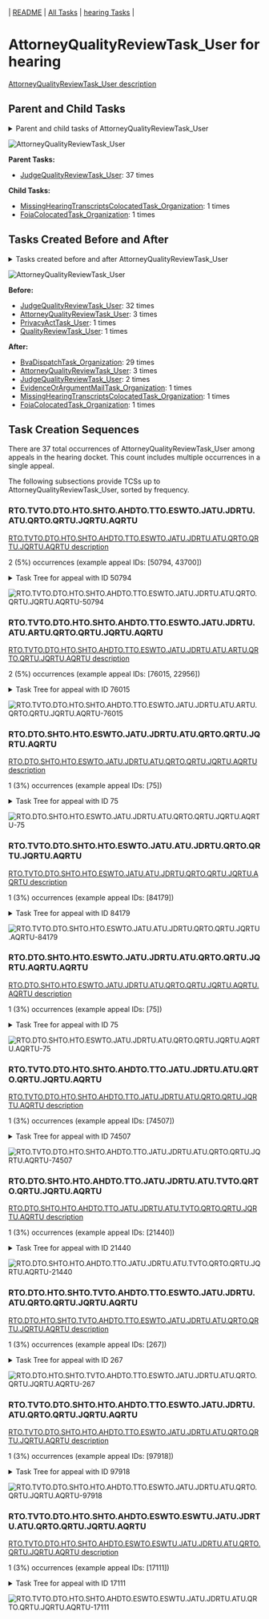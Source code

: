 <!-- DO NOT EDIT THIS FILE.  This file is autogenerated. -->
| [README](../README.md) | [All Tasks](../alltasks.md) | [hearing Tasks](tasklist.md) |

# AttorneyQualityReviewTask_User for hearing

[AttorneyQualityReviewTask_User description](../descr/AttorneyQualityReviewTask_User.md)

## Parent and Child Tasks

<details><summary markdown='span'>Parent and child tasks of AttorneyQualityReviewTask_User
</summary>

```
digraph G {
rankdir=LR;
node [shape=box]
"AttorneyQualityReviewTask_User" -> "MissingHearingTranscriptsColocatedTask_Organization" [label=1]
"AttorneyQualityReviewTask_User" -> "FoiaColocatedTask_Organization" [label=1]
"JudgeQualityReviewTask_User" -> "AttorneyQualityReviewTask_User" [label=37]
}
```
</details>

![AttorneyQualityReviewTask_User](dot/AttorneyQualityReviewTask_User-parentchild.dot.png)

**Parent Tasks:**

   * [JudgeQualityReviewTask_User](JudgeQualityReviewTask_User.md): 37 times

**Child Tasks:**

   * [MissingHearingTranscriptsColocatedTask_Organization](MissingHearingTranscriptsColocatedTask_Organization.md): 1 times
   * [FoiaColocatedTask_Organization](FoiaColocatedTask_Organization.md): 1 times

## Tasks Created Before and After

<details><summary markdown='span'>Tasks created before and after AttorneyQualityReviewTask_User</summary>

```
digraph G {
rankdir=LR;

"AttorneyQualityReviewTask_User" -> "BvaDispatchTask_Organization" [label=29]
"AttorneyQualityReviewTask_User" -> "AttorneyQualityReviewTask_User" [label=3]
"AttorneyQualityReviewTask_User" -> "JudgeQualityReviewTask_User" [label=2]
"AttorneyQualityReviewTask_User" -> "MissingHearingTranscriptsColocatedTask_Organization" [label=1]
"AttorneyQualityReviewTask_User" -> "FoiaColocatedTask_Organization" [label=1]
"AttorneyQualityReviewTask_User" -> "EvidenceOrArgumentMailTask_Organization" [label=1]
"JudgeQualityReviewTask_User" -> "AttorneyQualityReviewTask_User" [label=32]
"AttorneyQualityReviewTask_User" -> "AttorneyQualityReviewTask_User" [label=3]
"QualityReviewTask_User" -> "AttorneyQualityReviewTask_User" [label=1]
"PrivacyActTask_User" -> "AttorneyQualityReviewTask_User" [label=1]
}
```
</details>

![AttorneyQualityReviewTask_User](dot/AttorneyQualityReviewTask_User.dot.png)

**Before:**

   * [JudgeQualityReviewTask_User](JudgeQualityReviewTask_User.md): 32 times
   * [AttorneyQualityReviewTask_User](AttorneyQualityReviewTask_User.md): 3 times
   * [PrivacyActTask_User](PrivacyActTask_User.md): 1 times
   * [QualityReviewTask_User](QualityReviewTask_User.md): 1 times

**After:**

   * [BvaDispatchTask_Organization](BvaDispatchTask_Organization.md): 29 times
   * [AttorneyQualityReviewTask_User](AttorneyQualityReviewTask_User.md): 3 times
   * [JudgeQualityReviewTask_User](JudgeQualityReviewTask_User.md): 2 times
   * [EvidenceOrArgumentMailTask_Organization](EvidenceOrArgumentMailTask_Organization.md): 1 times
   * [MissingHearingTranscriptsColocatedTask_Organization](MissingHearingTranscriptsColocatedTask_Organization.md): 1 times
   * [FoiaColocatedTask_Organization](FoiaColocatedTask_Organization.md): 1 times

## Task Creation Sequences

There are 37 total occurrences of AttorneyQualityReviewTask_User among appeals in the hearing docket.  This count includes multiple occurrences in a single appeal.

The following subsections provide TCSs up to AttorneyQualityReviewTask_User, sorted by frequency.

### RTO.TVTO.DTO.HTO.SHTO.AHDTO.TTO.ESWTO.JATU.JDRTU.ATU.QRTO.QRTU.JQRTU.AQRTU

[RTO.TVTO.DTO.HTO.SHTO.AHDTO.TTO.ESWTO.JATU.JDRTU.ATU.QRTO.QRTU.JQRTU.AQRTU description](../descr/RTO.TVTO.DTO.HTO.SHTO.AHDTO.TTO.ESWTO.JATU.JDRTU.ATU.QRTO.QRTU.JQRTU.AQRTU.md)

2 (5%) occurrences (example appeal IDs: [50794, 43700])

<details><summary markdown='span'>Task Tree for appeal with ID 50794</summary>

```
@startuml
skinparam {
  ObjectBorderColor #555
  ObjectBorderThickness 0
  ObjectFontStyle bold
  ObjectFontSize 14
  ObjectAttributeFontColor #333
  ObjectAttributeFontSize 12
}
  object 0.RootTask #8dd3c7 {
Organization
}
  object 1.TrackVeteranTask #bebada {
Organization
}
  object 2.DistributionTask #ffffb3 {
Organization
}
  object 3.HearingTask #fb8072 {
Organization
}
  object 4.ScheduleHearingTask #80b1d3 {
Organization
}
  object 5.AssignHearingDispositionTask #8dd3c7 {
Organization
}
  object 6.TranscriptionTask #fb8072 {
Organization
}
  object 7.EvidenceSubmissionWindowTask #fccde5 {
Organization
}
  object 8.JudgeAssignTask #ccebc5 {
User
}
  object 9.JudgeDecisionReviewTask #d9d9d9 {
User
}
  object 10.AttorneyTask #bc80bd {
User
}
  object 11.QualityReviewTask #fdb462 {
Organization
}
  object 12.QualityReviewTask #fdb462 {
User
}
  object 13.JudgeQualityReviewTask #bc80bd {
User
}
  object 14.AttorneyQualityReviewTask #bc80bd {
User  <back:white>    </back>
}
  object 15.BvaDispatchTask #b3de69 {
Organization
}
  object 16.BvaDispatchTask #b3de69 {
User
}
0.RootTask -- 1.TrackVeteranTask
0.RootTask -- 2.DistributionTask
2.DistributionTask -- 3.HearingTask
3.HearingTask -- 4.ScheduleHearingTask
3.HearingTask -- 5.AssignHearingDispositionTask
5.AssignHearingDispositionTask -- 6.TranscriptionTask
5.AssignHearingDispositionTask -- 7.EvidenceSubmissionWindowTask
0.RootTask -- 8.JudgeAssignTask
0.RootTask -- 9.JudgeDecisionReviewTask
9.JudgeDecisionReviewTask -- 10.AttorneyTask
0.RootTask -- 11.QualityReviewTask
11.QualityReviewTask -- 12.QualityReviewTask
12.QualityReviewTask -- 13.JudgeQualityReviewTask
13.JudgeQualityReviewTask -- 14.AttorneyQualityReviewTask
0.RootTask -- 15.BvaDispatchTask
15.BvaDispatchTask -- 16.BvaDispatchTask
@enduml
```
</details>

![RTO.TVTO.DTO.HTO.SHTO.AHDTO.TTO.ESWTO.JATU.JDRTU.ATU.QRTO.QRTU.JQRTU.AQRTU-50794](uml/RTO.TVTO.DTO.HTO.SHTO.AHDTO.TTO.ESWTO.JATU.JDRTU.ATU.QRTO.QRTU.JQRTU.AQRTU-50794.png)

### RTO.TVTO.DTO.HTO.SHTO.AHDTO.TTO.ESWTO.JATU.JDRTU.ATU.ARTU.QRTO.QRTU.JQRTU.AQRTU

[RTO.TVTO.DTO.HTO.SHTO.AHDTO.TTO.ESWTO.JATU.JDRTU.ATU.ARTU.QRTO.QRTU.JQRTU.AQRTU description](../descr/RTO.TVTO.DTO.HTO.SHTO.AHDTO.TTO.ESWTO.JATU.JDRTU.ATU.ARTU.QRTO.QRTU.JQRTU.AQRTU.md)

2 (5%) occurrences (example appeal IDs: [76015, 22956])

<details><summary markdown='span'>Task Tree for appeal with ID 76015</summary>

```
@startuml
skinparam {
  ObjectBorderColor #555
  ObjectBorderThickness 0
  ObjectFontStyle bold
  ObjectFontSize 14
  ObjectAttributeFontColor #333
  ObjectAttributeFontSize 12
}
  object 0.RootTask #8dd3c7 {
Organization
}
  object 1.TrackVeteranTask #bebada {
Organization
}
  object 2.DistributionTask #ffffb3 {
Organization
}
  object 3.HearingTask #fb8072 {
Organization
}
  object 4.ScheduleHearingTask #80b1d3 {
Organization
}
  object 5.AssignHearingDispositionTask #8dd3c7 {
Organization
}
  object 6.TranscriptionTask #fb8072 {
Organization
}
  object 7.EvidenceSubmissionWindowTask #fccde5 {
Organization
}
  object 8.JudgeAssignTask #ccebc5 {
User
}
  object 9.JudgeDecisionReviewTask #d9d9d9 {
User
}
  object 10.AttorneyTask #bc80bd {
User
}
  object 11.AttorneyRewriteTask #b3de69 {
User
}
  object 12.QualityReviewTask #fdb462 {
Organization
}
  object 13.QualityReviewTask #fdb462 {
User
}
  object 14.JudgeQualityReviewTask #bc80bd {
User
}
  object 15.AttorneyQualityReviewTask #bc80bd {
User  <back:white>    </back>
}
  object 16.BvaDispatchTask #b3de69 {
Organization
}
  object 17.BvaDispatchTask #b3de69 {
User
}
0.RootTask -- 1.TrackVeteranTask
0.RootTask -- 2.DistributionTask
2.DistributionTask -- 3.HearingTask
3.HearingTask -- 4.ScheduleHearingTask
3.HearingTask -- 5.AssignHearingDispositionTask
5.AssignHearingDispositionTask -- 6.TranscriptionTask
5.AssignHearingDispositionTask -- 7.EvidenceSubmissionWindowTask
0.RootTask -- 8.JudgeAssignTask
0.RootTask -- 9.JudgeDecisionReviewTask
9.JudgeDecisionReviewTask -- 10.AttorneyTask
9.JudgeDecisionReviewTask -- 11.AttorneyRewriteTask
0.RootTask -- 12.QualityReviewTask
12.QualityReviewTask -- 13.QualityReviewTask
13.QualityReviewTask -- 14.JudgeQualityReviewTask
14.JudgeQualityReviewTask -- 15.AttorneyQualityReviewTask
0.RootTask -- 16.BvaDispatchTask
16.BvaDispatchTask -- 17.BvaDispatchTask
@enduml
```
</details>

![RTO.TVTO.DTO.HTO.SHTO.AHDTO.TTO.ESWTO.JATU.JDRTU.ATU.ARTU.QRTO.QRTU.JQRTU.AQRTU-76015](uml/RTO.TVTO.DTO.HTO.SHTO.AHDTO.TTO.ESWTO.JATU.JDRTU.ATU.ARTU.QRTO.QRTU.JQRTU.AQRTU-76015.png)

### RTO.DTO.SHTO.HTO.ESWTO.JATU.JDRTU.ATU.QRTO.QRTU.JQRTU.AQRTU

[RTO.DTO.SHTO.HTO.ESWTO.JATU.JDRTU.ATU.QRTO.QRTU.JQRTU.AQRTU description](../descr/RTO.DTO.SHTO.HTO.ESWTO.JATU.JDRTU.ATU.QRTO.QRTU.JQRTU.AQRTU.md)

1 (3%) occurrences (example appeal IDs: [75])

<details><summary markdown='span'>Task Tree for appeal with ID 75</summary>

```
@startuml
skinparam {
  ObjectBorderColor #555
  ObjectBorderThickness 0
  ObjectFontStyle bold
  ObjectFontSize 14
  ObjectAttributeFontColor #333
  ObjectAttributeFontSize 12
}
  object 0.RootTask #8dd3c7 {
Organization
}
  object 1.DistributionTask #ffffb3 {
Organization
}
  object 2.HearingTask #fb8072 {
Organization
}
  object 3.ScheduleHearingTask #80b1d3 {
Organization
}
  object 4.AssignHearingDispositionTask #8dd3c7 {
Organization
}
  object 5.HearingTask #fb8072 {
Organization
}
  object 6.ScheduleHearingTask #80b1d3 {
Organization
}
  object 7.EvidenceSubmissionWindowTask #fccde5 {
Organization
}
  object 8.JudgeAssignTask #ccebc5 {
User
}
  object 9.JudgeDecisionReviewTask #d9d9d9 {
User
}
  object 10.AttorneyTask #bc80bd {
User
}
  object 11.QualityReviewTask #fdb462 {
Organization
}
  object 12.QualityReviewTask #fdb462 {
User
}
  object 13.JudgeQualityReviewTask #bc80bd {
User
}
  object 14.AttorneyQualityReviewTask #bc80bd {
User  <back:white>    </back>
}
  object 15.AttorneyQualityReviewTask #bc80bd {
User  <back:white>    </back>
}
  object 16.BvaDispatchTask #b3de69 {
Organization
}
  object 17.BvaDispatchTask #b3de69 {
User
}
  object 18.BvaDispatchTask #b3de69 {
User
}
0.RootTask -- 1.DistributionTask
1.DistributionTask -- 2.HearingTask
2.HearingTask -- 3.ScheduleHearingTask
2.HearingTask -- 4.AssignHearingDispositionTask
1.DistributionTask -- 5.HearingTask
5.HearingTask -- 6.ScheduleHearingTask
5.HearingTask -- 7.EvidenceSubmissionWindowTask
0.RootTask -- 8.JudgeAssignTask
0.RootTask -- 9.JudgeDecisionReviewTask
9.JudgeDecisionReviewTask -- 10.AttorneyTask
0.RootTask -- 11.QualityReviewTask
11.QualityReviewTask -- 12.QualityReviewTask
12.QualityReviewTask -- 13.JudgeQualityReviewTask
13.JudgeQualityReviewTask -- 14.AttorneyQualityReviewTask
13.JudgeQualityReviewTask -- 15.AttorneyQualityReviewTask
0.RootTask -- 16.BvaDispatchTask
16.BvaDispatchTask -- 17.BvaDispatchTask
16.BvaDispatchTask -- 18.BvaDispatchTask
@enduml
```
</details>

![RTO.DTO.SHTO.HTO.ESWTO.JATU.JDRTU.ATU.QRTO.QRTU.JQRTU.AQRTU-75](uml/RTO.DTO.SHTO.HTO.ESWTO.JATU.JDRTU.ATU.QRTO.QRTU.JQRTU.AQRTU-75.png)

### RTO.TVTO.DTO.SHTO.HTO.ESWTO.JATU.ATU.JDRTU.QRTO.QRTU.JQRTU.AQRTU

[RTO.TVTO.DTO.SHTO.HTO.ESWTO.JATU.ATU.JDRTU.QRTO.QRTU.JQRTU.AQRTU description](../descr/RTO.TVTO.DTO.SHTO.HTO.ESWTO.JATU.ATU.JDRTU.QRTO.QRTU.JQRTU.AQRTU.md)

1 (3%) occurrences (example appeal IDs: [84179])

<details><summary markdown='span'>Task Tree for appeal with ID 84179</summary>

```
@startuml
skinparam {
  ObjectBorderColor #555
  ObjectBorderThickness 0
  ObjectFontStyle bold
  ObjectFontSize 14
  ObjectAttributeFontColor #333
  ObjectAttributeFontSize 12
}
  object 0.RootTask #8dd3c7 {
Organization
}
  object 1.TrackVeteranTask #bebada {
Organization
}
  object 2.DistributionTask #ffffb3 {
Organization
}
  object 3.HearingTask #fb8072 {
Organization
}
  object 4.ScheduleHearingTask #80b1d3 {
Organization
}
  object 5.AssignHearingDispositionTask #8dd3c7 {
Organization
}
  object 6.HearingTask #fb8072 {
Organization
}
  object 7.ScheduleHearingTask #80b1d3 {
Organization
}
  object 8.EvidenceSubmissionWindowTask #fccde5 {
Organization
}
  object 9.JudgeAssignTask #ccebc5 {
User
}
  object 10.JudgeDecisionReviewTask #d9d9d9 {
User
}
  object 11.AttorneyTask #bc80bd {
User
}
  object 12.JudgeDecisionReviewTask #d9d9d9 {
User
}
  object 13.JudgeDecisionReviewTask #d9d9d9 {
User
}
  object 14.JudgeDecisionReviewTask #d9d9d9 {
User
}
  object 15.QualityReviewTask #fdb462 {
Organization
}
  object 16.QualityReviewTask #fdb462 {
User
}
  object 17.JudgeQualityReviewTask #bc80bd {
User
}
  object 18.AttorneyQualityReviewTask #bc80bd {
User  <back:white>    </back>
}
  object 19.BvaDispatchTask #b3de69 {
Organization
}
  object 20.BvaDispatchTask #b3de69 {
User
}
  object 21.JudgeDispatchReturnTask #ffffb3 {
User
}
  object 22.JudgeDispatchReturnTask #ffffb3 {
User
}
  object 23.AttorneyDispatchReturnTask #fccde5 {
User
}
0.RootTask -- 1.TrackVeteranTask
0.RootTask -- 2.DistributionTask
2.DistributionTask -- 3.HearingTask
3.HearingTask -- 4.ScheduleHearingTask
3.HearingTask -- 5.AssignHearingDispositionTask
2.DistributionTask -- 6.HearingTask
6.HearingTask -- 7.ScheduleHearingTask
6.HearingTask -- 8.EvidenceSubmissionWindowTask
0.RootTask -- 9.JudgeAssignTask
0.RootTask -- 10.JudgeDecisionReviewTask
14.JudgeDecisionReviewTask -- 11.AttorneyTask
0.RootTask -- 12.JudgeDecisionReviewTask
0.RootTask -- 13.JudgeDecisionReviewTask
0.RootTask -- 14.JudgeDecisionReviewTask
0.RootTask -- 15.QualityReviewTask
15.QualityReviewTask -- 16.QualityReviewTask
16.QualityReviewTask -- 17.JudgeQualityReviewTask
17.JudgeQualityReviewTask -- 18.AttorneyQualityReviewTask
0.RootTask -- 19.BvaDispatchTask
19.BvaDispatchTask -- 20.BvaDispatchTask
20.BvaDispatchTask -- 21.JudgeDispatchReturnTask
20.BvaDispatchTask -- 22.JudgeDispatchReturnTask
22.JudgeDispatchReturnTask -- 23.AttorneyDispatchReturnTask
@enduml
```
</details>

![RTO.TVTO.DTO.SHTO.HTO.ESWTO.JATU.ATU.JDRTU.QRTO.QRTU.JQRTU.AQRTU-84179](uml/RTO.TVTO.DTO.SHTO.HTO.ESWTO.JATU.ATU.JDRTU.QRTO.QRTU.JQRTU.AQRTU-84179.png)

### RTO.DTO.SHTO.HTO.ESWTO.JATU.JDRTU.ATU.QRTO.QRTU.JQRTU.AQRTU.AQRTU

[RTO.DTO.SHTO.HTO.ESWTO.JATU.JDRTU.ATU.QRTO.QRTU.JQRTU.AQRTU.AQRTU description](../descr/RTO.DTO.SHTO.HTO.ESWTO.JATU.JDRTU.ATU.QRTO.QRTU.JQRTU.AQRTU.AQRTU.md)

1 (3%) occurrences (example appeal IDs: [75])

<details><summary markdown='span'>Task Tree for appeal with ID 75</summary>

```
@startuml
skinparam {
  ObjectBorderColor #555
  ObjectBorderThickness 0
  ObjectFontStyle bold
  ObjectFontSize 14
  ObjectAttributeFontColor #333
  ObjectAttributeFontSize 12
}
  object 0.RootTask #8dd3c7 {
Organization
}
  object 1.DistributionTask #ffffb3 {
Organization
}
  object 2.HearingTask #fb8072 {
Organization
}
  object 3.ScheduleHearingTask #80b1d3 {
Organization
}
  object 4.AssignHearingDispositionTask #8dd3c7 {
Organization
}
  object 5.HearingTask #fb8072 {
Organization
}
  object 6.ScheduleHearingTask #80b1d3 {
Organization
}
  object 7.EvidenceSubmissionWindowTask #fccde5 {
Organization
}
  object 8.JudgeAssignTask #ccebc5 {
User
}
  object 9.JudgeDecisionReviewTask #d9d9d9 {
User
}
  object 10.AttorneyTask #bc80bd {
User
}
  object 11.QualityReviewTask #fdb462 {
Organization
}
  object 12.QualityReviewTask #fdb462 {
User
}
  object 13.JudgeQualityReviewTask #bc80bd {
User
}
  object 14.AttorneyQualityReviewTask #bc80bd {
User  <back:white>    </back>
}
  object 15.AttorneyQualityReviewTask #bc80bd {
User  <back:white>    </back>
}
  object 16.BvaDispatchTask #b3de69 {
Organization
}
  object 17.BvaDispatchTask #b3de69 {
User
}
  object 18.BvaDispatchTask #b3de69 {
User
}
0.RootTask -- 1.DistributionTask
1.DistributionTask -- 2.HearingTask
2.HearingTask -- 3.ScheduleHearingTask
2.HearingTask -- 4.AssignHearingDispositionTask
1.DistributionTask -- 5.HearingTask
5.HearingTask -- 6.ScheduleHearingTask
5.HearingTask -- 7.EvidenceSubmissionWindowTask
0.RootTask -- 8.JudgeAssignTask
0.RootTask -- 9.JudgeDecisionReviewTask
9.JudgeDecisionReviewTask -- 10.AttorneyTask
0.RootTask -- 11.QualityReviewTask
11.QualityReviewTask -- 12.QualityReviewTask
12.QualityReviewTask -- 13.JudgeQualityReviewTask
13.JudgeQualityReviewTask -- 14.AttorneyQualityReviewTask
13.JudgeQualityReviewTask -- 15.AttorneyQualityReviewTask
0.RootTask -- 16.BvaDispatchTask
16.BvaDispatchTask -- 17.BvaDispatchTask
16.BvaDispatchTask -- 18.BvaDispatchTask
@enduml
```
</details>

![RTO.DTO.SHTO.HTO.ESWTO.JATU.JDRTU.ATU.QRTO.QRTU.JQRTU.AQRTU.AQRTU-75](uml/RTO.DTO.SHTO.HTO.ESWTO.JATU.JDRTU.ATU.QRTO.QRTU.JQRTU.AQRTU.AQRTU-75.png)

### RTO.TVTO.DTO.HTO.SHTO.AHDTO.TTO.JATU.JDRTU.ATU.QRTO.QRTU.JQRTU.AQRTU

[RTO.TVTO.DTO.HTO.SHTO.AHDTO.TTO.JATU.JDRTU.ATU.QRTO.QRTU.JQRTU.AQRTU description](../descr/RTO.TVTO.DTO.HTO.SHTO.AHDTO.TTO.JATU.JDRTU.ATU.QRTO.QRTU.JQRTU.AQRTU.md)

1 (3%) occurrences (example appeal IDs: [74507])

<details><summary markdown='span'>Task Tree for appeal with ID 74507</summary>

```
@startuml
skinparam {
  ObjectBorderColor #555
  ObjectBorderThickness 0
  ObjectFontStyle bold
  ObjectFontSize 14
  ObjectAttributeFontColor #333
  ObjectAttributeFontSize 12
}
  object 0.RootTask #8dd3c7 {
Organization
}
  object 1.TrackVeteranTask #bebada {
Organization
}
  object 2.DistributionTask #ffffb3 {
Organization
}
  object 3.HearingTask #fb8072 {
Organization
}
  object 4.ScheduleHearingTask #80b1d3 {
Organization
}
  object 5.AssignHearingDispositionTask #8dd3c7 {
Organization
}
  object 6.TranscriptionTask #fb8072 {
Organization
}
  object 7.JudgeAssignTask #ccebc5 {
User
}
  object 8.JudgeDecisionReviewTask #d9d9d9 {
User
}
  object 9.AttorneyTask #bc80bd {
User
}
  object 10.QualityReviewTask #fdb462 {
Organization
}
  object 11.QualityReviewTask #fdb462 {
User
}
  object 12.JudgeQualityReviewTask #bc80bd {
User
}
  object 13.AttorneyQualityReviewTask #bc80bd {
User  <back:white>    </back>
}
  object 14.BvaDispatchTask #b3de69 {
Organization
}
  object 15.BvaDispatchTask #b3de69 {
User
}
0.RootTask -- 1.TrackVeteranTask
0.RootTask -- 2.DistributionTask
2.DistributionTask -- 3.HearingTask
3.HearingTask -- 4.ScheduleHearingTask
3.HearingTask -- 5.AssignHearingDispositionTask
5.AssignHearingDispositionTask -- 6.TranscriptionTask
0.RootTask -- 7.JudgeAssignTask
0.RootTask -- 8.JudgeDecisionReviewTask
8.JudgeDecisionReviewTask -- 9.AttorneyTask
0.RootTask -- 10.QualityReviewTask
10.QualityReviewTask -- 11.QualityReviewTask
11.QualityReviewTask -- 12.JudgeQualityReviewTask
12.JudgeQualityReviewTask -- 13.AttorneyQualityReviewTask
0.RootTask -- 14.BvaDispatchTask
14.BvaDispatchTask -- 15.BvaDispatchTask
@enduml
```
</details>

![RTO.TVTO.DTO.HTO.SHTO.AHDTO.TTO.JATU.JDRTU.ATU.QRTO.QRTU.JQRTU.AQRTU-74507](uml/RTO.TVTO.DTO.HTO.SHTO.AHDTO.TTO.JATU.JDRTU.ATU.QRTO.QRTU.JQRTU.AQRTU-74507.png)

### RTO.DTO.SHTO.HTO.AHDTO.TTO.JATU.JDRTU.ATU.TVTO.QRTO.QRTU.JQRTU.AQRTU

[RTO.DTO.SHTO.HTO.AHDTO.TTO.JATU.JDRTU.ATU.TVTO.QRTO.QRTU.JQRTU.AQRTU description](../descr/RTO.DTO.SHTO.HTO.AHDTO.TTO.JATU.JDRTU.ATU.TVTO.QRTO.QRTU.JQRTU.AQRTU.md)

1 (3%) occurrences (example appeal IDs: [21440])

<details><summary markdown='span'>Task Tree for appeal with ID 21440</summary>

```
@startuml
skinparam {
  ObjectBorderColor #555
  ObjectBorderThickness 0
  ObjectFontStyle bold
  ObjectFontSize 14
  ObjectAttributeFontColor #333
  ObjectAttributeFontSize 12
}
  object 0.RootTask #8dd3c7 {
Organization
}
  object 1.TrackVeteranTask #bebada {
Organization
}
  object 2.DistributionTask #ffffb3 {
Organization
}
  object 3.HearingTask #fb8072 {
Organization
}
  object 4.ScheduleHearingTask #80b1d3 {
Organization
}
  object 5.AssignHearingDispositionTask #8dd3c7 {
Organization
}
  object 6.HearingTask #fb8072 {
Organization
}
  object 7.AssignHearingDispositionTask #8dd3c7 {
Organization
}
  object 8.TranscriptionTask #fb8072 {
Organization
}
  object 9.JudgeAssignTask #ccebc5 {
User
}
  object 10.JudgeDecisionReviewTask #d9d9d9 {
User
}
  object 11.AttorneyTask #bc80bd {
User
}
  object 12.TrackVeteranTask #bebada {
Organization
}
  object 13.QualityReviewTask #fdb462 {
Organization
}
  object 14.QualityReviewTask #fdb462 {
User
}
  object 15.JudgeQualityReviewTask #bc80bd {
User
}
  object 16.AttorneyQualityReviewTask #bc80bd {
User  <back:white>    </back>
}
  object 17.BvaDispatchTask #b3de69 {
Organization
}
  object 18.BvaDispatchTask #b3de69 {
User
}
0.RootTask -- 1.TrackVeteranTask
0.RootTask -- 2.DistributionTask
2.DistributionTask -- 3.HearingTask
3.HearingTask -- 4.ScheduleHearingTask
3.HearingTask -- 5.AssignHearingDispositionTask
2.DistributionTask -- 6.HearingTask
6.HearingTask -- 7.AssignHearingDispositionTask
7.AssignHearingDispositionTask -- 8.TranscriptionTask
0.RootTask -- 9.JudgeAssignTask
0.RootTask -- 10.JudgeDecisionReviewTask
10.JudgeDecisionReviewTask -- 11.AttorneyTask
0.RootTask -- 12.TrackVeteranTask
0.RootTask -- 13.QualityReviewTask
13.QualityReviewTask -- 14.QualityReviewTask
14.QualityReviewTask -- 15.JudgeQualityReviewTask
15.JudgeQualityReviewTask -- 16.AttorneyQualityReviewTask
0.RootTask -- 17.BvaDispatchTask
17.BvaDispatchTask -- 18.BvaDispatchTask
@enduml
```
</details>

![RTO.DTO.SHTO.HTO.AHDTO.TTO.JATU.JDRTU.ATU.TVTO.QRTO.QRTU.JQRTU.AQRTU-21440](uml/RTO.DTO.SHTO.HTO.AHDTO.TTO.JATU.JDRTU.ATU.TVTO.QRTO.QRTU.JQRTU.AQRTU-21440.png)

### RTO.DTO.HTO.SHTO.TVTO.AHDTO.TTO.ESWTO.JATU.JDRTU.ATU.QRTO.QRTU.JQRTU.AQRTU

[RTO.DTO.HTO.SHTO.TVTO.AHDTO.TTO.ESWTO.JATU.JDRTU.ATU.QRTO.QRTU.JQRTU.AQRTU description](../descr/RTO.DTO.HTO.SHTO.TVTO.AHDTO.TTO.ESWTO.JATU.JDRTU.ATU.QRTO.QRTU.JQRTU.AQRTU.md)

1 (3%) occurrences (example appeal IDs: [267])

<details><summary markdown='span'>Task Tree for appeal with ID 267</summary>

```
@startuml
skinparam {
  ObjectBorderColor #555
  ObjectBorderThickness 0
  ObjectFontStyle bold
  ObjectFontSize 14
  ObjectAttributeFontColor #333
  ObjectAttributeFontSize 12
}
  object 0.RootTask #8dd3c7 {
Organization
}
  object 1.InformalHearingPresentationTask #fdb462 {
Organization
}
  object 2.DistributionTask #ffffb3 {
Organization
}
  object 3.HearingTask #fb8072 {
Organization
}
  object 4.ScheduleHearingTask #80b1d3 {
Organization
}
  object 5.TrackVeteranTask #bebada {
Organization
}
  object 6.AssignHearingDispositionTask #8dd3c7 {
Organization
}
  object 7.TranscriptionTask #fb8072 {
Organization
}
  object 8.EvidenceSubmissionWindowTask #fccde5 {
Organization
}
  object 9.JudgeAssignTask #ccebc5 {
User
}
  object 10.JudgeDecisionReviewTask #d9d9d9 {
User
}
  object 11.AttorneyTask #bc80bd {
User
}
  object 12.QualityReviewTask #fdb462 {
Organization
}
  object 13.QualityReviewTask #fdb462 {
User
}
  object 14.JudgeQualityReviewTask #bc80bd {
User
}
  object 15.AttorneyQualityReviewTask #bc80bd {
User  <back:white>    </back>
}
  object 16.BvaDispatchTask #b3de69 {
Organization
}
  object 17.BvaDispatchTask #b3de69 {
User
}
2.DistributionTask -- 1.InformalHearingPresentationTask
0.RootTask -- 2.DistributionTask
2.DistributionTask -- 3.HearingTask
3.HearingTask -- 4.ScheduleHearingTask
0.RootTask -- 5.TrackVeteranTask
3.HearingTask -- 6.AssignHearingDispositionTask
6.AssignHearingDispositionTask -- 7.TranscriptionTask
6.AssignHearingDispositionTask -- 8.EvidenceSubmissionWindowTask
0.RootTask -- 9.JudgeAssignTask
0.RootTask -- 10.JudgeDecisionReviewTask
10.JudgeDecisionReviewTask -- 11.AttorneyTask
0.RootTask -- 12.QualityReviewTask
12.QualityReviewTask -- 13.QualityReviewTask
13.QualityReviewTask -- 14.JudgeQualityReviewTask
14.JudgeQualityReviewTask -- 15.AttorneyQualityReviewTask
0.RootTask -- 16.BvaDispatchTask
16.BvaDispatchTask -- 17.BvaDispatchTask
@enduml
```
</details>

![RTO.DTO.HTO.SHTO.TVTO.AHDTO.TTO.ESWTO.JATU.JDRTU.ATU.QRTO.QRTU.JQRTU.AQRTU-267](uml/RTO.DTO.HTO.SHTO.TVTO.AHDTO.TTO.ESWTO.JATU.JDRTU.ATU.QRTO.QRTU.JQRTU.AQRTU-267.png)

### RTO.TVTO.DTO.SHTO.HTO.AHDTO.TTO.ESWTO.JATU.JDRTU.ATU.QRTO.QRTU.JQRTU.AQRTU

[RTO.TVTO.DTO.SHTO.HTO.AHDTO.TTO.ESWTO.JATU.JDRTU.ATU.QRTO.QRTU.JQRTU.AQRTU description](../descr/RTO.TVTO.DTO.SHTO.HTO.AHDTO.TTO.ESWTO.JATU.JDRTU.ATU.QRTO.QRTU.JQRTU.AQRTU.md)

1 (3%) occurrences (example appeal IDs: [97918])

<details><summary markdown='span'>Task Tree for appeal with ID 97918</summary>

```
@startuml
skinparam {
  ObjectBorderColor #555
  ObjectBorderThickness 0
  ObjectFontStyle bold
  ObjectFontSize 14
  ObjectAttributeFontColor #333
  ObjectAttributeFontSize 12
}
  object 0.RootTask #8dd3c7 {
Organization
}
  object 1.TrackVeteranTask #bebada {
Organization
}
  object 2.DistributionTask #ffffb3 {
Organization
}
  object 3.HearingTask #fb8072 {
Organization
}
  object 4.ScheduleHearingTask #80b1d3 {
Organization
}
  object 5.AssignHearingDispositionTask #8dd3c7 {
Organization
}
  object 6.HearingTask #fb8072 {
Organization
}
  object 7.AssignHearingDispositionTask #8dd3c7 {
Organization
}
  object 8.TranscriptionTask #fb8072 {
Organization
}
  object 9.EvidenceSubmissionWindowTask #fccde5 {
Organization
}
  object 10.JudgeAssignTask #ccebc5 {
User
}
  object 11.JudgeDecisionReviewTask #d9d9d9 {
User
}
  object 12.AttorneyTask #bc80bd {
User
}
  object 13.QualityReviewTask #fdb462 {
Organization
}
  object 14.QualityReviewTask #fdb462 {
User
}
  object 15.JudgeQualityReviewTask #bc80bd {
User
}
  object 16.AttorneyQualityReviewTask #bc80bd {
User  <back:white>    </back>
}
  object 17.BvaDispatchTask #b3de69 {
Organization
}
  object 18.BvaDispatchTask #b3de69 {
User
}
0.RootTask -- 1.TrackVeteranTask
0.RootTask -- 2.DistributionTask
2.DistributionTask -- 3.HearingTask
3.HearingTask -- 4.ScheduleHearingTask
3.HearingTask -- 5.AssignHearingDispositionTask
2.DistributionTask -- 6.HearingTask
6.HearingTask -- 7.AssignHearingDispositionTask
7.AssignHearingDispositionTask -- 8.TranscriptionTask
7.AssignHearingDispositionTask -- 9.EvidenceSubmissionWindowTask
0.RootTask -- 10.JudgeAssignTask
0.RootTask -- 11.JudgeDecisionReviewTask
11.JudgeDecisionReviewTask -- 12.AttorneyTask
0.RootTask -- 13.QualityReviewTask
13.QualityReviewTask -- 14.QualityReviewTask
14.QualityReviewTask -- 15.JudgeQualityReviewTask
15.JudgeQualityReviewTask -- 16.AttorneyQualityReviewTask
0.RootTask -- 17.BvaDispatchTask
17.BvaDispatchTask -- 18.BvaDispatchTask
@enduml
```
</details>

![RTO.TVTO.DTO.SHTO.HTO.AHDTO.TTO.ESWTO.JATU.JDRTU.ATU.QRTO.QRTU.JQRTU.AQRTU-97918](uml/RTO.TVTO.DTO.SHTO.HTO.AHDTO.TTO.ESWTO.JATU.JDRTU.ATU.QRTO.QRTU.JQRTU.AQRTU-97918.png)

### RTO.TVTO.DTO.HTO.SHTO.AHDTO.ESWTO.ESWTU.JATU.JDRTU.ATU.QRTO.QRTU.JQRTU.AQRTU

[RTO.TVTO.DTO.HTO.SHTO.AHDTO.ESWTO.ESWTU.JATU.JDRTU.ATU.QRTO.QRTU.JQRTU.AQRTU description](../descr/RTO.TVTO.DTO.HTO.SHTO.AHDTO.ESWTO.ESWTU.JATU.JDRTU.ATU.QRTO.QRTU.JQRTU.AQRTU.md)

1 (3%) occurrences (example appeal IDs: [17111])

<details><summary markdown='span'>Task Tree for appeal with ID 17111</summary>

```
@startuml
skinparam {
  ObjectBorderColor #555
  ObjectBorderThickness 0
  ObjectFontStyle bold
  ObjectFontSize 14
  ObjectAttributeFontColor #333
  ObjectAttributeFontSize 12
}
  object 0.RootTask #8dd3c7 {
Organization
}
  object 1.TrackVeteranTask #bebada {
Organization
}
  object 2.DistributionTask #ffffb3 {
Organization
}
  object 3.HearingTask #fb8072 {
Organization
}
  object 4.ScheduleHearingTask #80b1d3 {
Organization
}
  object 5.AssignHearingDispositionTask #8dd3c7 {
Organization
}
  object 6.ChangeHearingDispositionTask #d9d9d9 {
Organization
}
  object 7.EvidenceSubmissionWindowTask #fccde5 {
Organization
}
  object 8.EvidenceSubmissionWindowTask #fccde5 {
User
}
  object 9.JudgeAssignTask #ccebc5 {
User
}
  object 10.JudgeDecisionReviewTask #d9d9d9 {
User
}
  object 11.AttorneyTask #bc80bd {
User
}
  object 12.QualityReviewTask #fdb462 {
Organization
}
  object 13.QualityReviewTask #fdb462 {
User
}
  object 14.JudgeQualityReviewTask #bc80bd {
User
}
  object 15.AttorneyQualityReviewTask #bc80bd {
User  <back:white>    </back>
}
  object 16.BvaDispatchTask #b3de69 {
Organization
}
  object 17.BvaDispatchTask #b3de69 {
User
}
0.RootTask -- 1.TrackVeteranTask
0.RootTask -- 2.DistributionTask
2.DistributionTask -- 3.HearingTask
3.HearingTask -- 4.ScheduleHearingTask
3.HearingTask -- 5.AssignHearingDispositionTask
3.HearingTask -- 6.ChangeHearingDispositionTask
2.DistributionTask -- 7.EvidenceSubmissionWindowTask
7.EvidenceSubmissionWindowTask -- 8.EvidenceSubmissionWindowTask
0.RootTask -- 9.JudgeAssignTask
0.RootTask -- 10.JudgeDecisionReviewTask
10.JudgeDecisionReviewTask -- 11.AttorneyTask
0.RootTask -- 12.QualityReviewTask
12.QualityReviewTask -- 13.QualityReviewTask
13.QualityReviewTask -- 14.JudgeQualityReviewTask
14.JudgeQualityReviewTask -- 15.AttorneyQualityReviewTask
0.RootTask -- 16.BvaDispatchTask
16.BvaDispatchTask -- 17.BvaDispatchTask
@enduml
```
</details>

![RTO.TVTO.DTO.HTO.SHTO.AHDTO.ESWTO.ESWTU.JATU.JDRTU.ATU.QRTO.QRTU.JQRTU.AQRTU-17111](uml/RTO.TVTO.DTO.HTO.SHTO.AHDTO.ESWTO.ESWTU.JATU.JDRTU.ATU.QRTO.QRTU.JQRTU.AQRTU-17111.png)

